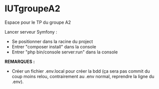 # IUTgroupeA2
Espace pour le TP du groupe A2

Lancer serveur Symfony : 
- Se positionner dans la racine du project
- Entrer "composer install" dans la console
- Entrer "php bin/console server:run" dans la console

**REMARQUES :**
- Créer un fichier .env.local pour créer la bdd (ça sera pas commit du coup moins relou, contrairement au .env normal, reprendre la ligne du .env).
